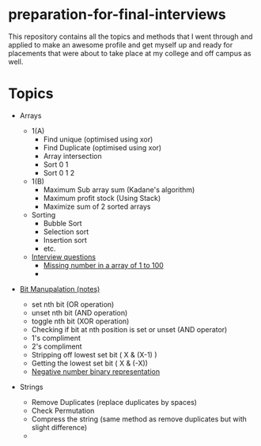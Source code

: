 # preparation-for-final-interviews
This repository contains all the topics and methods that I went through and applied to make an awesome profile and get myself up and ready for placements that were about to take place at my college and off campus as well.
# Topics 
  - Arrays 
    - 1(A)
      - Find unique (optimised using xor)
      - Find Duplicate (optimised using xor)
      - Array intersection
      - Sort 0 1
      - Sort 0 1 2
    - 1(B)
      - Maximum Sub array sum (Kadane's algorithm)
      - Maximum profit stock (Using Stack)
      - Maximize sum of 2 sorted arrays
    - Sorting
      - Bubble Sort 
      - Selection sort
      - Insertion sort
      - etc.
    - [Interview questions](https://medium.com/javarevisited/20-array-coding-problems-and-questions-from-programming-interviews-869b475b9121)
      - [Missing number in a array of 1 to 100](https://javarevisited.blogspot.com/2014/11/how-to-find-missing-number-on-integer-array-java.html#axzz6kiNdlkUG)
      - []()
      
  - [Bit Manupalation (notes)](https://www.geeksforgeeks.org/bitwise-hacks-for-competitive-programming/)
    - set nth bit (OR operation)
    - unset nth bit (AND operation)
    - toggle nth bit (XOR operation)
    - Checking if bit at nth position is set or unset (AND operator)
    - 1's compliment 
    - 2's compliment
    - Stripping off lowest set bit ( X & (X-1) )
    - Getting the lowest set bit ( X & (-X))
    - [Negative number binary representation](https://www.tutorialspoint.com/negative-binary-numbers)
      
  - Strings 
    - Remove Duplicates (replace duplicates by spaces)
    - Check Permutation
    - Compress the string  (same method as remove duplicates but with slight difference)
    - 
